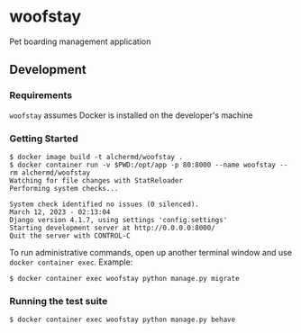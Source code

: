 # woofstay

Pet boarding management application

## Development

### Requirements

`woofstay` assumes Docker is installed on the developer's machine

### Getting Started

```console
$ docker image build -t alchermd/woofstay .
$ docker container run -v $PWD:/opt/app -p 80:8000 --name woofstay --rm alchermd/woofstay
Watching for file changes with StatReloader
Performing system checks...

System check identified no issues (0 silenced).
March 12, 2023 - 02:13:04
Django version 4.1.7, using settings 'config.settings'
Starting development server at http://0.0.0.0:8000/
Quit the server with CONTROL-C
```

To run administrative commands, open up another terminal window and use `docker container exec`. Example:


```console
$ docker container exec woofstay python manage.py migrate
```

### Running the test suite


```console
$ docker container exec woofstay python manage.py behave
```
